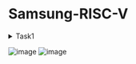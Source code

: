 # Samsung-RISC-V
<details>
<summary> Task1 </summary>
<br>
</details>

![image](https://github.com/user-attachments/assets/4e0d4e62-9dc0-49eb-8151-48c54bb3dd57)
![image](https://github.com/user-attachments/assets/cc716667-9cb9-4ae8-abf7-53629a11ad73)

